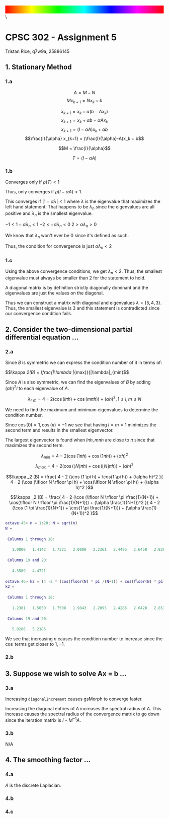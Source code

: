 ![](../rainbow.png)\


# CPSC 302 - Assignment 5

Tristan Rice, q7w9a, 25886145

## 1. Stationary Method

### 1.a

$$A=M-N$$
$$Mx_{k+1} = Nx_k + b$$

$$x_{k+1} = x_k + \alpha (b-Ax_k)$$
$$x_{k+1} = x_k + \alpha b - \alpha Ax_k$$
$$x_{k+1} = (I-\alpha A)x_k + \alpha b$$
$$\frac{I}{\alpha} x_{k+1} = (\frac{I}{\alpha}-A)x_k + b$$

$$M = \frac{I}{\alpha}$$

$$T = (I-\alpha A)$$

### 1.b

Converges only if $\rho(T) < 1$

Thus, only converges if $\rho(I-\alpha A) < 1$.

This converges if $|1-\alpha \lambda| < 1$ where $\lambda$ is the eigenvalue
that maximizes the left hand statement. That happens to be $\lambda _n$ since the
eigenvalues are all positive and $\lambda _n$ is the smallest eigenvalue.

$-1 < 1-\alpha \lambda _n < 1$
$-2 < -\alpha \lambda _n < 0$
$2 > \alpha \lambda _n > 0$

We know that $\lambda _n$ won't ever be 0 since it's defined as such.

Thus, the condition for convergence is just $\alpha \lambda _n < 2$

### 1.c

Using the above convergence conditions, we get $\lambda _n < 2$. Thus, the
smallest eigenvalue must always be smaller than $2$ for the statement to hold.

A diagonal matrix is by definition strictly diagonally dominant and the
eigenvalues are just the values on the diagonal.

Thus we can construct a matrix with diagonal and eigenvalues
$\lambda = \{5,4,3\}$. Thus, the smallest eigenvalue is $3$ and this statement
is contradicted since our convergence condition fails.

## 2. Consider the two-dimensional partial differential equation ...

### 2.a

Since $B$ is symmetric we can express the condition number of it in terms of:

$$\kappa _2(B) = \frac{|\lambda |_{max}}{|\lambda|_{min}$$

Since $A$ is also symmetric, we can find the eigenvalues of $B$ by adding
$(\alpha h)^2 I$ to each eigenvalue of $A$.

$$\lambda _{l,m} = 4 - 2 (\cos(l \pi h) + \cos(m \pi h)) + (\alpha h)^2,
1 \leq l,m \leq N$$

We need to find the maximum and minimum eigenvalues to determine the condition
number.

Since $\cos(0) = 1, \cos(\pi) = -1$ we see that having $l = m = 1$ minimizes the
second term and results in the smallest eigenvector.

The largest eigenvector is found when $l\pi h, m\pi h$ are close to $\pi$ since
that maximizes the second term.

$$\lambda_{min} = 4 - 2 (\cos (1 \pi h) + \cos(1 \pi h)) + (\alpha h)^2$$
$$\lambda_{max} = 4 - 2 (\cos (\lfloor N \rfloor \pi h) + \cos(\lfloor N \rfloor \pi h)) + (\alpha h)^2$$

$$\kappa _2 (B) = \frac{
4 - 2 (\cos (1 \pi h) + \cos(1 \pi h)) + (\alpha h)^2
}{
4 - 2 (\cos (\lfloor N \rfloor \pi h) + \cos(\lfloor N \rfloor \pi h)) + (\alpha h)^2
}$$

$$\kappa _2 (B) = \frac{
4 - 2 (\cos (\lfloor N \rfloor \pi  \frac{1}{N+1}) + \cos(\lfloor N \rfloor \pi  \frac{1}{N+1})) + (\alpha  \frac{1}{N+1})^2
}{
4 - 2 (\cos (1 \pi \frac{1}{N+1}) + \cos(1 \pi  \frac{1}{N+1})) + (\alpha  \frac{1}{N+1})^2
}$$

```m
octave:45> n = 1:20; N = sqrt(n)
N =

 Columns 1 through 18:

   1.0000   1.4142   1.7321   2.0000   2.2361   2.4495   2.6458   2.8284   3.0000   3.1623   3.3166   3.4641   3.6056   3.7417   3.8730   4.0000   4.1231   4.2426

 Columns 19 and 20:

   4.3589   4.4721

octave:46> k2 = (4 -2 * (cos(floor(N) * pi /(N+1)) + cos(floor(N) * pi / (N+1))) + (alpha./(N+1)).^2)./(4-2*(cos(pi./(N+1)) + cos(pi./(N+1))) + (alpha./(N+1)).^2)
k2 =

 Columns 1 through 18:

   1.2381   1.5050   1.7508   1.9843   2.2095   2.4285   2.6428   2.8532   3.0605   3.2650   3.4673   3.6676   3.8660   4.0629   4.2584   4.4526   4.6456   4.8376

 Columns 19 and 20:

   5.0286   5.2186
```

We see that increasing $n$ causes the condition number to increase since the
$\cos$ terms get closer to $1, -1$.


### 2.b

## 3. Suppose we wish to solve Ax = b ...

### 3.a

Increasing `diagonalIncrement` causes gsMorph to converge faster.

Increasing the diagonal entries of A increases the spectral radius of A. This
increase causes the spectral radius of the convergence matrix to go down since
the iteration matrix is $I - M^{-1}A$.

### 3.b

N/A

## 4. The smoothing factor ...

### 4.a

$A$ is the discrete Laplacian.

### 4.b

### 4.c
